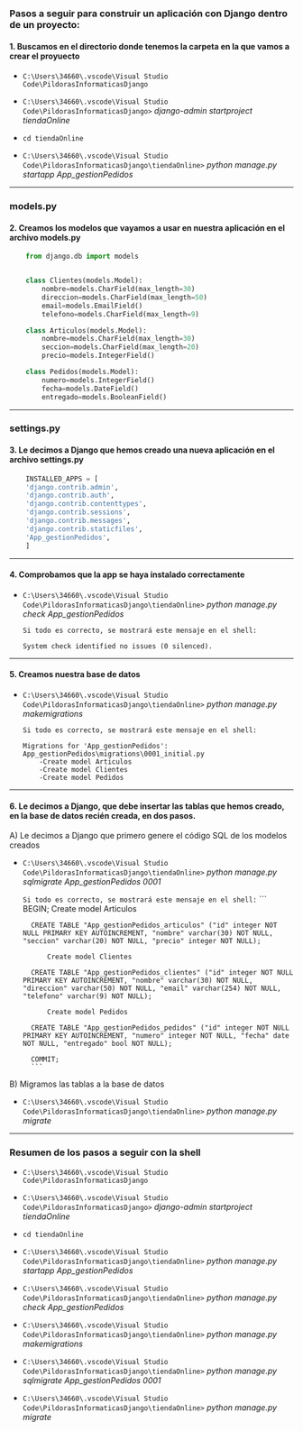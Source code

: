 ### Pasos a seguir para construir un aplicación con Django dentro de un proyecto:  
#### 1. Buscamos en el directorio donde tenemos la carpeta en la que vamos a crear el proyuecto 

- `C:\Users\34660\.vscode\Visual Studio Code\PildorasInformaticasDjango`  
  
- `C:\Users\34660\.vscode\Visual Studio Code\PildorasInformaticasDjango>` *django-admin startproject tiendaOnline*

- `cd tiendaOnline`
  
- `C:\Users\34660\.vscode\Visual Studio Code\PildorasInformaticasDjango\tiendaOnline>` *python manage.py startapp App_gestionPedidos*
---
### models.py  
#### 2. Creamos los modelos que vayamos a usar en nuestra aplicación en el archivo models.py
```python	
    from django.db import models


    class Clientes(models.Model):
        nombre=models.CharField(max_length=30)
        direccion=models.CharField(max_length=50)
        email=models.EmailField()
        telefono=models.CharField(max_length=9)

    class Articulos(models.Model):
        nombre=models.CharField(max_length=30)
        seccion=models.CharField(max_length=20)
        precio=models.IntegerField()

    class Pedidos(models.Model):
        numero=models.IntegerField()
        fecha=models.DateField()
        entregado=models.BooleanField()
```
---

### settings.py  
#### 3. Le decimos a Django que hemos creado una nueva aplicación en el archivo settings.py
```python	
    INSTALLED_APPS = [
    'django.contrib.admin',
    'django.contrib.auth',
    'django.contrib.contenttypes',
    'django.contrib.sessions',
    'django.contrib.messages',
    'django.contrib.staticfiles',
    'App_gestionPedidos',
    ]
```
---
#### 4. Comprobamos que la app se haya instalado correctamente

- `C:\Users\34660\.vscode\Visual Studio Code\PildorasInformaticasDjango\tiendaOnline>` *python manage.py check App_gestionPedidos*  

    ``Si todo es correcto, se mostrará este mensaje en el shell:``  
   
    ```
    System check identified no issues (0 silenced).
    ```
---
#### 5. Creamos nuestra base de datos

- `C:\Users\34660\.vscode\Visual Studio Code\PildorasInformaticasDjango\tiendaOnline>` *python manage.py makemigrations*    
  
  `Si todo es correcto, se mostrará este mensaje en el shell:`

    ```
    Migrations for 'App_gestionPedidos': 
    App_gestionPedidos\migrations\0001_initial.py
        -Create model Articulos
        -Create model Clientes
        -Create model Pedidos

    ```
---
#### 6. Le decimos a Django, que debe insertar las tablas que hemos creado, en la base de datos recién creada, en dos pasos.

A) Le decimos a Django que primero genere el código SQL de los modelos creados  
- `C:\Users\34660\.vscode\Visual Studio Code\PildorasInformaticasDjango\tiendaOnline>` *python manage.py sqlmigrate App_gestionPedidos 0001*  
  
    `Si todo es correcto, se mostrará este mensaje en el shell:`
        ```
        BEGIN;
            Create model Articulos

        CREATE TABLE "App_gestionPedidos_articulos" ("id" integer NOT NULL PRIMARY KEY AUTOINCREMENT, "nombre" varchar(30) NOT NULL, "seccion" varchar(20) NOT NULL, "precio" integer NOT NULL);

            Create model Clientes

        CREATE TABLE "App_gestionPedidos_clientes" ("id" integer NOT NULL PRIMARY KEY AUTOINCREMENT, "nombre" varchar(30) NOT NULL, "direccion" varchar(50) NOT NULL, "email" varchar(254) NOT NULL, "telefono" varchar(9) NOT NULL);

            Create model Pedidos

        CREATE TABLE "App_gestionPedidos_pedidos" ("id" integer NOT NULL PRIMARY KEY AUTOINCREMENT, "numero" integer NOT NULL, "fecha" date NOT NULL, "entregado" bool NOT NULL);

        COMMIT;
        ```
B) Migramos las tablas a la base de datos
- `C:\Users\34660\.vscode\Visual Studio Code\PildorasInformaticasDjango\tiendaOnline>` *python manage.py migrate*
---
### Resumen de los pasos a seguir con la shell

- `C:\Users\34660\.vscode\Visual Studio Code\PildorasInformaticasDjango`

- `C:\Users\34660\.vscode\Visual Studio Code\PildorasInformaticasDjango>` *django-admin startproject tiendaOnline*

- `cd tiendaOnline`

- `C:\Users\34660\.vscode\Visual Studio Code\PildorasInformaticasDjango\tiendaOnline>` *python manage.py startapp App_gestionPedidos*

- `C:\Users\34660\.vscode\Visual Studio Code\PildorasInformaticasDjango\tiendaOnline>` *python manage.py check App_gestionPedidos*

- `C:\Users\34660\.vscode\Visual Studio Code\PildorasInformaticasDjango\tiendaOnline>` *python manage.py makemigrations*

- `C:\Users\34660\.vscode\Visual Studio Code\PildorasInformaticasDjango\tiendaOnline>` *python manage.py sqlmigrate App_gestionPedidos 0001*

- `C:\Users\34660\.vscode\Visual Studio Code\PildorasInformaticasDjango\tiendaOnline>` *python manage.py migrate*

